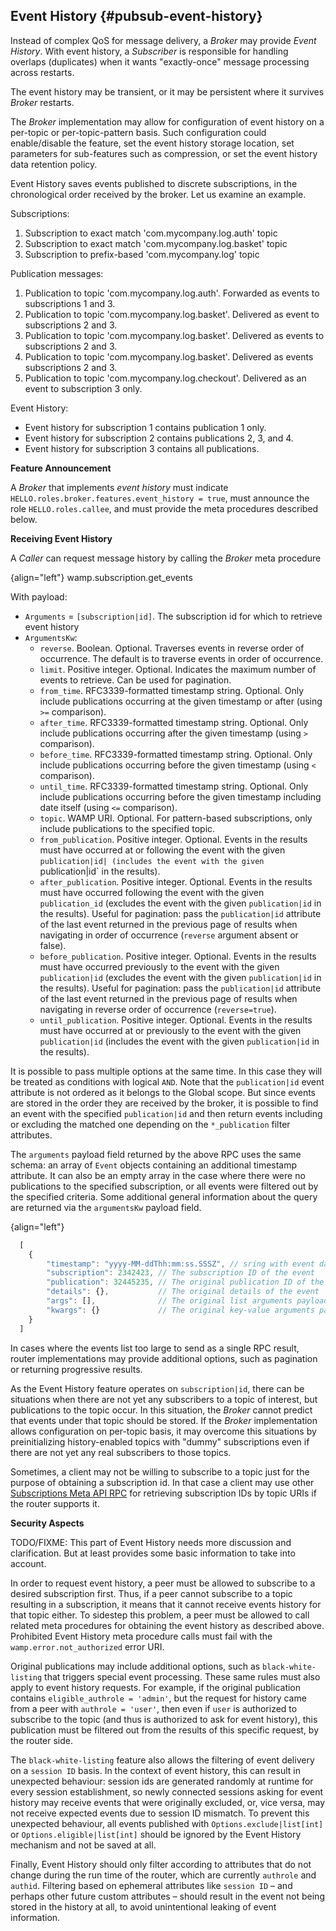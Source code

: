 ## Event History {#pubsub-event-history}

Instead of complex QoS for message delivery, a *Broker* may provide *Event History*. With event history, a *Subscriber* 
is responsible for handling overlaps (duplicates) when it wants "exactly-once" message processing across restarts.

The event history may be transient, or it may be persistent where it survives *Broker* restarts.

The *Broker* implementation may allow for configuration of event history on a per-topic or per-topic-pattern
basis. Such configuration could enable/disable the feature, set the event history storage location,
set parameters for sub-features such as compression, or set the event history data retention policy.

Event History saves events published to discrete subscriptions, in the chronological order received by the broker.
Let us examine an example.

Subscriptions:

1. Subscription to exact match 'com.mycompany.log.auth' topic
2. Subscription to exact match 'com.mycompany.log.basket' topic
3. Subscription to prefix-based 'com.mycompany.log' topic

Publication messages:

1. Publication to topic 'com.mycompany.log.auth'. Forwarded as events to subscriptions 1 and 3.
2. Publication to topic 'com.mycompany.log.basket'. Delivered as event to subscriptions 2 and 3.
3. Publication to topic 'com.mycompany.log.basket'. Delivered as events to subscriptions 2 and 3.
4. Publication to topic 'com.mycompany.log.basket'. Delivered as events subscriptions 2 and 3.
5. Publication to topic 'com.mycompany.log.checkout'. Delivered as an event to subscription 3 only.

Event History:

* Event history for subscription 1 contains publication 1 only.
* Event history for subscription 2 contains publications 2, 3, and 4.
* Event history for subscription 3 contains all publications.

**Feature Announcement**

A *Broker* that implements *event history* must indicate 
`HELLO.roles.broker.features.event_history = true`, must announce the role `HELLO.roles.callee`, 
and must provide the meta procedures described below.

**Receiving Event History**

A *Caller* can request message history by calling the *Broker* meta procedure

{align="left"}
        wamp.subscription.get_events

With payload:

* `Arguments` = `[subscription|id]`. The subscription id for which to retrieve event history
* `ArgumentsKw`:
  * `reverse`. Boolean. Optional. Traverses events in reverse order of occurrence. 
    The default is to traverse events in order of occurrence.
  * `limit`. Positive integer. Optional. Indicates the maximum number of events to retrieve. Can be used for pagination.
  * `from_time`. RFC3339-formatted timestamp string. Optional. Only include publications occurring at the 
    given timestamp or after (using `>=` comparison).
  * `after_time`. RFC3339-formatted timestamp string. Optional. Only include publications occurring after the 
    given timestamp (using `>` comparison).
  * `before_time`. RFC3339-formatted timestamp string. Optional. Only include publications occurring before the 
    given timestamp (using `<` comparison).
  * `until_time`. RFC3339-formatted timestamp string. Optional. Only include publications occurring before the 
    given timestamp including date itself (using `<=` comparison).
  * `topic`. WAMP URI. Optional. For pattern-based subscriptions, only include publications to 
    the specified topic.
  * `from_publication`. Positive integer. Optional. Events in the results must have occurred at or following the event with the given `publication|id| (includes the event with the given `publication|id` in the results).
  * `after_publication`. Positive integer. Optional. Events in the results must have occurred following the event with the given `publication_id` (excludes the event with the given `publication|id` in the results).
    Useful for pagination: pass the `publication|id` 
    attribute of the last event returned in the previous page of results when navigating in order of occurrence (`reverse` argument absent or false).
  * `before_publication`. Positive integer. Optional. Events in the results must have occurred previously to the event with the given `publication|id` (excludes the event with the given `publication|id` in the results).
    Useful for pagination: pass the `publication|id` 
    attribute of the last event returned in the previous page of results when navigating in reverse order of occurrence (`reverse=true`).
  * `until_publication`. Positive integer. Optional. Events in the results must have occurred at or previously to the event with the given `publication|id` (includes the event with the given `publication|id` in the results).

It is possible to pass multiple options at the same time. In this case they will be treated as conditions with 
logical `AND`. Note that the `publication|id` event attribute is not ordered as it belongs to the Global scope. But since events are
stored in the order they are received by the broker, it is possible to find an event with the specified `publication|id` and then
return events including or excluding the matched one depending on the `*_publication` filter attributes.

The `arguments` payload field returned by the above RPC uses the same schema: an array of `Event` objects containing 
an additional timestamp attribute. It can also be an empty array in the case where there were no publications to the 
specified subscription, or all events were filtered out by the specified criteria. Some additional general information 
about the query are returned via the `argumentsKw` payload field.

{align="left"}
```javascript
  [
    {
        "timestamp": "yyyy-MM-ddThh:mm:ss.SSSZ", // sring with event date/time in RFC3339 format
        "subscription": 2342423, // The subscription ID of the event
        "publication": 32445235, // The original publication ID of the event
        "details": {},           // The original details of the event
        "args": [],              // The original list arguments payload of the event. May be ommited
        "kwargs": {}             // The original key-value arguments payload of the event. May be ommited
    }
  ]
```

In cases where the events list too large to send as a single RPC result, router implementations
may provide additional options, such as pagination or returning progressive results.

As the Event History feature operates on `subscription|id`, there can be situations when there are not yet any 
subscribers to a topic of interest, but publications to the topic occur. In this situation, the *Broker* cannot 
predict that events under that topic should be stored. If the *Broker* implementation allows configuration on 
per-topic basis, it may overcome this situations by preinitializing history-enabled topics with "dummy" 
subscriptions even if there are not yet any real subscribers to those topics.

Sometimes, a client may not be willing to subscribe to a topic just for the purpose of obtaining a subscription id. 
In that case a client may use other [Subscriptions Meta API RPC](#name-procedures-3) for retrieving subscription 
IDs by topic URIs if the router supports it.

**Security Aspects**

TODO/FIXME: This part of Event History needs more discussion and clarification.
But at least provides some basic information to take into account.

In order to request event history, a peer must be allowed to subscribe to a desired subscription first. Thus, if a peer
cannot subscribe to a topic resulting in a subscription, it means that it cannot receive events history for that 
topic either. To sidestep this problem, a peer must be allowed to call related meta procedures for obtaining the 
event history as described above. Prohibited Event History meta procedure calls must fail with the 
`wamp.error.not_authorized` error URI.

Original publications may include additional options, such as `black-white-listing` that triggers special event 
processing. These same rules must also apply to event history requests. For example, if the original publication contains 
`eligible_authrole = 'admin'`, but the request for history came from a peer with `authrole = 'user'`, then even if 
`user` is authorized to subscribe to the topic (and thus is authorized to ask for event history), this publication 
must be filtered out from the results of this specific request, by the router side.

The `black-white-listing` feature also allows the filtering of event delivery on a `session ID` basis. In the context of
event history, this can result in unexpected behaviour: session ids are generated randomly at runtime for every
session establishment, so newly connected sessions asking for event history may receive events that were originally 
excluded, or, vice versa, may not receive expected events due to session ID mismatch. To prevent this unexpected 
behaviour, all events published with `Options.exclude|list[int]` or `Options.eligible|list[int]` should be ignored by 
the Event History mechanism and not be saved at all.

Finally, Event History should only filter according to attributes that do not change during the run time of the router, 
which are currently `authrole` and `authid`. Filtering based on ephemeral attributes like `session ID` – and perhaps 
other future custom attributes – should result in the event not being stored in the history at all, to avoid 
unintentional leaking of event information.
